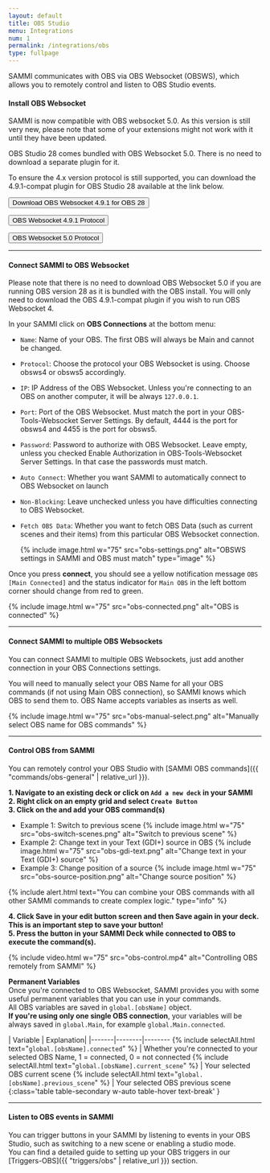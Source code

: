 ```yaml
---
layout: default
title: OBS Studio
menu: Integrations
num: 1
permalink: /integrations/obs
type: fullpage
---
```


SAMMI communicates with OBS via OBS Websocket (OBSWS), which allows you to remotely control and listen to OBS Studio events. 

#### Install OBS Websocket

SAMMI is now compatible with OBS websocket 5.0. As this version is still very new, please note that some of your extensions might not work with it until they have been updated. 

OBS Studio 28 comes bundled with OBS Websocket 5.0. There is no need to download a separate plugin for it. 

To ensure the 4.x version protocol is still supported, you can download the 4.9.1-compat plugin for OBS Studio 28 available at the link below.

<a href="https://github.com/obsproject/obs-websocket/releases/tag/4.9.1-compat"><button type="button" class="btn btn-outline-secondary">Download OBS Websocket 4.9.1 for OBS 28</button></a>

<a href="https://github.com/obsproject/obs-websocket/blob/4.x-compat/docs/generated/protocol.md#events"><button type="button" class="btn btn-outline-secondary">OBS Websocket 4.9.1 Protocol</button></a>

<a href="https://github.com/obsproject/obs-websocket/blob/master/docs/generated/protocol.md"><button type="button" class="btn btn-outline-secondary">OBS Websocket 5.0 Protocol</button></a>

<hr>

#### Connect SAMMI to OBS Websocket
Please note that there is no need to download OBS Websocket 5.0 if you are running OBS version 28 as it is bundled with the OBS install. You will only need to download the OBS 4.9.1-compat plugin if you wish to run OBS Websocket 4. 

In your SAMMI click on **OBS Connections** at the bottom menu:
- `Name`: Name of your OBS. The first OBS will always be Main and cannot be changed. 
- `Protocol`: Choose the protocol your OBS Websocket is using. Choose obsws4 or obsws5 accordingly. 
- `IP`: IP Address of the OBS Websocket. Unless you're connecting to an OBS on another computer, it will be always `127.0.0.1`.
- `Port`: Port of the OBS Websocket. Must match the port in your OBS-Tools-Websocket Server Settings. By default, 4444 is the port for obsws4 and 4455 is the port for obsws5.
- `Password`: Password to authorize with OBS Websocket. Leave empty, unless you checked Enable Authorization in OBS-Tools-Websocket Server Settings. In that case the passwords must match. 
- `Auto Connect`: Whether you want SAMMI to automatically connect to OBS Websocket on launch
- `Non-Blocking`: Leave unchecked unless you have difficulties connecting to OBS Websocket. 
- `Fetch OBS Data`: Whether you want to fetch OBS Data (such as current scenes and their items) from this particular OBS Websocket connection.

  {% include image.html w="75" src="obs-settings.png" alt="OBSWS settings in SAMMI and OBS must match" type="image" %}

Once you press **connect**, you should see a yellow notification message `OBS [Main Connected]` and the status indicator for `Main OBS` in the left bottom corner should change from red to green. 

  {% include image.html w="75" src="obs-connected.png" alt="OBS is connected" %}

<hr>

#### Connect SAMMI to multiple OBS Websockets
You can connect SAMMI to multiple OBS Websockets, just add another connection in your OBS Connections settings.

You will need to manually select your OBS Name for all your OBS commands (if not using Main OBS connection), so SAMMI knows which OBS to send them to. OBS Name accepts variables as inserts as well.

{% include image.html w="75" src="obs-manual-select.png" alt="Manually select OBS name for OBS commands" %}

<hr>

#### Control OBS from SAMMI
You can remotely control your OBS Studio with [SAMMI OBS commands]({{ "commands/obs-general" | relative_url }}).   


**1. Navigate to an existing deck or click on `Add a new deck` in your SAMMI**\
**2. Right click on an empty grid and select `Create Button`**\
**3. Click on the <i class="fas fa-plus-circle"></i> and add your OBS command(s)**
  - Example 1: Switch to previous scene
    {% include image.html w="75" src="obs-switch-scenes.png" alt="Switch to previous scene" %}
  - Example 2: Change text in your Text (GDI+) source in OBS
    {% include image.html w="75" src="obs-gdi-text.png" alt="Change text in your Text (GDI+) source" %}
  - Example 3: Change position of a source
    {% include image.html w="75" src="obs-source-position.png" alt="Change source position" %}

{% include alert.html text="You can combine your OBS commands with all other SAMMI commands to create complex logic." type="info" %} 

**4. Click Save in your edit button screen and then Save again in your deck. This is an important step to save your button!**\
**5. Press the button in your SAMMI Deck while connected to OBS to execute the command(s).**

  {% include video.html w="75" src="obs-control.mp4" alt="Controlling OBS remotely from SAMMI" %}

**Permanent Variables**\
Once you're connected to OBS Websocket, SAMMI provides you with some useful permanent variables that you can use in your commands.\
All OBS variables are saved in `global.[obsName]` object.\
**If you're using only one single OBS connection**, your variables will be always saved in `global.Main`, for example `global.Main.connected`.

| Variable | Explanation| 
|-------|--------|--------
{% include selectAll.html text="<code>global.[obsName].connected</code>" %} | Whether you're connected to your selected OBS Name, 1 = connected, 0 = not connected
{% include selectAll.html text="<code>global.[obsName].current_scene</code>" %} | Your selected OBS current scene
{% include selectAll.html text="<code>global.[obsName].previous_scene</code>" %} | Your selected OBS previous scene
{:class='table table-secondary w-auto table-hover text-break' }

<hr>


#### Listen to OBS events in SAMMI
You can trigger buttons in your SAMMI by listening to events in your OBS Studio, such as switching to a new scene or enabling a studio mode.\
You can find a detailed guide to setting up your OBS triggers in our [Triggers-OBS]({{ "triggers/obs" | relative_url }}) section. 
